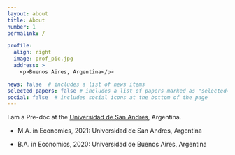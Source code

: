 ```yaml
---
layout: about
title: About
number: 1
permalink: /

profile:
  align: right
  image: prof_pic.jpg
  address: >
    <p>Buenos Aires, Argentina</p>

news: false  # includes a list of news items
selected_papers: false # includes a list of papers marked as "selected={true}"
social: false  # includes social icons at the bottom of the page
---
```


I am a Pre-doc at the [Universidad de San Andrés](https://udesa.edu.ar/departamento-de-economia), Argentina. 


* M.A. in Economics, 2021: Universidad de San Andres, Argentina

* B.A. in Economics, 2020: Universidad de Buenos Aires, Argentina

